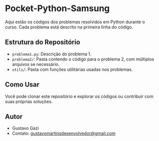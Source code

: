 # Pocket-Python-Samsung

Aqui estão os códigos dos problemas resolvidos em Python durante o curso. Cada problema está descrito na primeira linha do código.

## Estrutura do Repositório

- `problema1.py`: Descrição do problema 1.
- `problema2/`: Pasta contendo o código para o problema 2, com múltiplos arquivos se necessário.
- `utils/`: Pasta com funções utilitárias usadas nos problemas.

## Como Usar

Você pode clonar este repositório e explorar os códigos ou contribuir com suas próprias soluções.

## Autor

- Gustavo Gazi
- Contato: gustavomartinsdesenvolvedor@gmail.com
